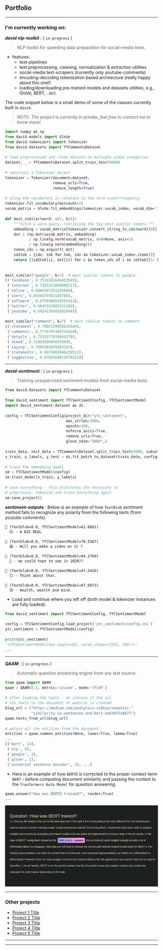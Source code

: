## Portfolio

---

### I'm currently working on:

***david nlp-toolkit*** : ( `in-progress` )

> NLP toolkit for speeding data preparation for social-media texts.

- features:
  - text-pipelines
  - text preprocessing, cleaning, normalization & extraction utilities
  - social-media text-scrapers (currently only youtube-comments)
  - encoding-decoding tokenization based architecture (really happy about this one!)
  - loading/downloading pre-trained models and datasets utilities, e.g., GloVe, BERT, ..ect.

The code snippet below is a small demo of some of the classes currently built in `david`.

> NOTE: *The project is currently in private, feel free to contact me to know more!*

```python
import numpy as np
from david.models import GloVe
from david.tokenizers import Tokenizer
from david.datasets import YTCommentsDataset

# load preprocessed and clean dataset on multiple video categories
dataset, _ = YTCommentsDataset.split_train_test(4000)

# construct a Tokenizer object
tokenizer = Tokenizer(document=dataset,
                      remove_urls=True,
                      reduce_length=True)
                      
# aling the vocabulary in relation to the term count/frequency
tokenizer.fit_vocabulary(mincount=1)
vocab_matrix = GloVe.fit_embeddings(tokenizer.vocab_index, vocab_dim="100d")

def most_similar(word: str, k=5):
    """Fetch a word-query, retrieving the top most similar tokens."""
    embedding = vocab_matrix[tokenizer.convert_string_to_ids(word)[0]]
    dst = (np.dot(vocab_matrix, embedding)
           / np.linalg.norm(vocab_matrix, ord=None, axis=1)
           / np.linalg.norm(embedding)))
    token_ids = np.argsort(-dst)
    id2tok = {idx: tok for tok, idx in tokenizer.vocab_index.items()}
    return [(id2tok[i], dst[i]) for i in token_ids if i in id2tok][1: k+1]
    

most_similar("google", k=7)  # most similar tokens to google.
[('facebook', 0.7516581668453545),
 ('internet', 0.7383222858698717),
 ('online', 0.6866507281595066),
 ('users', 0.6830479303146789),
 ('software', 0.6750386018261412),
 ('twitter', 0.6647332902232169),
 ('youtube', 0.6424136902092844)]

most_similar("comment", k=7)  # most similar tokens to comment
[('statement', 0.7802159956616586),
 ('comments', 0.7776707404754829),
 ('details', 0.7315377076004379),
 ('asked', 0.7290169506697899),
 ('saying', 0.7005583039383192),
 ('statements', 0.6972063046229513),
 ('suggestion', 0.6785569811078331)]
```
---

***david-sentiment*** : ( `in-progress` )

> Training unsupervised sentiment models from social-media texts.

```python
from david.datasets import YTCommentsDataset

from david_sentiment import YTCSentimentConfig, YTCSentimentModel
import david_sentiment.dataset as ds

config = YTCSentimentConfig(project_dir="ytc_sentiment",
                            max_strlen=3000,
                            epochs=100,
                            enforce_ascii=True,
                            remove_urls=True,
                            glove_ndim="100d",)  

train_data, test_data = YTCommentsDataset.split_train_test(3000, subset=0.8)
x_train, y_labels, y_test = ds.fit_batch_to_dataset(train_data, config=config)

# train the embedding model
sm = YTCSentimentModel(config)
sm.train_model(x_train, y_labels)

# save everything - this eliminates the necessity to
# preprocess, tokenize and train everything again
sm.save_project()
```

**sentiment-outputs** : Below is an example of how `TextBlob` sentiment method fails to recognize any polarity from the following texts (from youtube comments). 

```
💬 (Textblob=0.0, YTCSentimentModel=61.0681)
  😑 - A BIG DEAL

💬 (Textblob=0.0, YTCSentimentModel=78.5567)
  😁 - Will you make a video on it ?

💬 (Textblob=0.0, YTCSentimentModel=94.1769)
  🤗 - we could hope to see in 2020??

💬 (Textblob=0.0, YTCSentimentModel=47.5426)
  😶 - Think about that.

💬 (Textblob=0.0, YTCSentimentModel=97.6973)
  😍 - Health, wealth and mind.
```

- Load and continue where you left off (both model & tokenizer instances are fully loaded):

```python
from david_sentiment import YTCSentimentConfig, YTCSentimentModel

config = YTCSentimentConfig.load_project('ytc_sentiment/config.ini')
ytc_sentiment = YTCSentimentModel(config)

print(ytc_sentiment)
'<YTCSentimentModel(max_seqlen=62, vocab_shape=(2552, 100))>'
...
```
---

***QAAM***  : ( `in-progress` )

> Automatic question answering engine from any text source.

```python
from qaam import QAAM
qaam = QAAM(0.2, metric='cosine', mode='tfidf')

# after loading the texts - an instace of the all
# the texts in the document or website is created
blog_url = ("https://medium.com/analytics-vidhya/semantic-"
            "similarity-in-sentences-and-bert-e8d34f5a4677")
qaam.texts_from_url(blog_url)

# obtain all the entities from the document
entities = qaam.common_entities(None, lower=True, lemma=True)
...
[('bert', 14),
 ('nlp', 8),
 ('google', 3),
 ('glove', 2),
 ('universal sentence encoder', 2), ...]
 ```
 
- Here is an example of how `BERTO` is corrected to the proper context-term `BERT` - before computing document similarity and passing the context to the `Tranformers Auto Model` for question answering.

```python
qaam.answer("How was BERTO trained?", render=True)
...
```
<img src="images/pred2.png?raw=true"/>

---

### Other projects

- [Project 1 Title](http://example.com/)
- [Project 2 Title](http://example.com/)
- [Project 3 Title](http://example.com/)
- [Project 4 Title](http://example.com/)
- [Project 5 Title](http://example.com/)

---

---
<p style="font-size:11px"></p>
<!-- Remove above link if you don't want to attibute -->
